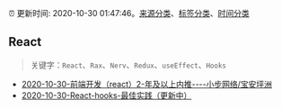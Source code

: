 :alarm_clock: 更新时间: 2020-10-30 01:47:46。[来源分类](../README.md)、[标签分类](../TAGS.md)、[时间分类](../TIMELINE.md)

## React


> 关键字：`React`、`Rax`、`Nerv`、`Redux`、`useEffect`、`Hooks`



- [2020-10-30-前端开发（react）2-年及以上内推----小步网络/宝安坪洲](https://www.v2ex.com/t/720025) 
- [2020-10-30-React-hooks-最佳实践（更新中）](https://toutiao.io/k/azz9nmu) 